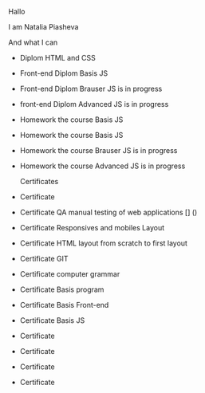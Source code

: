 Hallo

I am Natalia Piasheva 

And what I can

+ Diplom HTML and CSS [](https://github.com/Nikan152435/mq-diplom)
+ Front-end Diplom Basis JS [](https://github.com/Nikan152435/bjs-diplom)
+ Front-end Diplom Brauser JS is in progress
+ front-end Diplom Advanced JS is in progress
+ Homework the course Basis JS [](https://github.com/Nikan152435/bjs-2-homeworks)
+ Homework the course Basis JS [](https://github.com/Nikan152435/bhj-homeworks)
+ Homework the course Brauser JS is in progress
+ Homework the course Advanced JS is in progress
  
  Сertificates

+ Сertificate 
+ Сertificate QA manual testing of web applications [] ()
+ Certificate Responsives and mobiles Layout
+ Сertificate HTML layout from scratch to first layout
+ Сertificate GIT
+ Сertificate computer grammar
+ Сertificate Basis program
+ Certificate Basis Front-end
+ Сertificate Basis JS
+ Сertificate
+ Сertificate
+ Сertificate
+ Сertificate
   